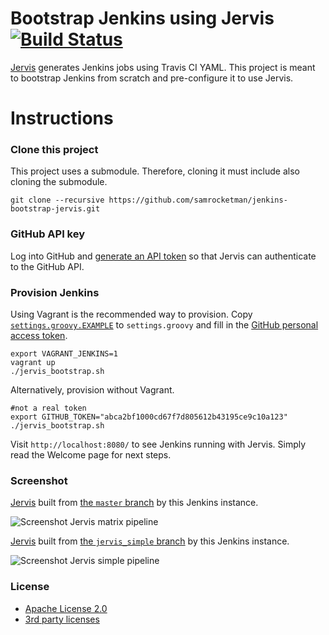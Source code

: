# Bootstrap Jenkins using Jervis [![Build Status][travis-status]][travis]

[Jervis][jervis] generates Jenkins jobs using Travis CI YAML.  This project is
meant to bootstrap Jenkins from scratch and pre-configure it to use Jervis.

# Instructions

### Clone this project

This project uses a submodule.  Therefore, cloning it must include also cloning
the submodule.

    git clone --recursive https://github.com/samrocketman/jenkins-bootstrap-jervis.git

### GitHub API key

Log into GitHub and [generate an API token][gh-token] so that Jervis can
authenticate to the GitHub API.

### Provision Jenkins

Using Vagrant is the recommended way to provision.  Copy
[`settings.groovy.EXAMPLE`](settings.groovy.EXAMPLE) to `settings.groovy` and
fill in the [GitHub personal access token][gh-token].

    export VAGRANT_JENKINS=1
    vagrant up
    ./jervis_bootstrap.sh

Alternatively, provision without Vagrant.

    #not a real token
    export GITHUB_TOKEN="abca2bf1000cd67f7d805612b43195ce9c10a123"
    ./jervis_bootstrap.sh

Visit `http://localhost:8080/` to see Jenkins running with Jervis.  Simply read
the Welcome page for next steps.


### Screenshot

[Jervis][jervis] built from [the `master` branch][yml-master] by this Jenkins
instance.

![Screenshot Jervis matrix pipeline][jenkins-jervis-screenshot]

[Jervis][jervis] built from [the `jervis_simple` branch][yml-jervis_simple] by
this Jenkins instance.

![Screenshot Jervis simple pipeline][jenkins-jervis-screenshot2]

### License

* [Apache License 2.0](LICENSE)
* [3rd party licenses](3rd_party)

[gh-token]: https://help.github.com/articles/creating-an-access-token-for-command-line-use/
[jenkins-auth]: https://wiki.jenkins-ci.org/display/JENKINS/Github+OAuth+Plugin#GithubOAuthPlugin-CallingJenkinsAPIusingGitHubPersonalAccessTokens
[jenkins-cli]: https://wiki.jenkins-ci.org/display/JENKINS/Jenkins+CLI
[jenkins-console]: https://wiki.jenkins-ci.org/display/JENKINS/Jenkins+Script+Console
[jenkins-jervis-screenshot2]: https://user-images.githubusercontent.com/875669/36203662-267a2372-113d-11e8-8568-4b79ebf36ff9.png
[jenkins-jervis-screenshot]: https://user-images.githubusercontent.com/875669/36202110-54d63018-1137-11e8-949a-ac2d7682ace7.png
[jenkins-source]: https://github.com/jenkinsci/jenkins
[jervis]: https://github.com/samrocketman/jervis
[travis-status]: https://travis-ci.org/samrocketman/jenkins-bootstrap-jervis.svg
[travis]: https://travis-ci.org/samrocketman/jenkins-bootstrap-jervis
[yml-jervis_simple]: https://github.com/samrocketman/jervis/blob/jervis_simple/.travis.yml
[yml-master]: https://github.com/samrocketman/jervis/blob/master/.travis.yml
